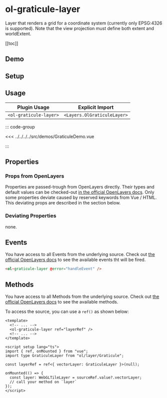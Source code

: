 # ol-graticule-layer

Layer that renders a grid for a coordinate system (currently only EPSG:4326 is supported).
Note that the view projection must define both extent and worldExtent.

[[toc]]

## Demo

<script setup lang="ts">
import GraticuleDemo from "@demos/GraticuleDemo.vue"
</script>
<ClientOnly>
<GraticuleDemo />
</ClientOnly>

## Setup

<!--@include: ../../layers.plugin.md-->

## Usage

| Plugin Usage           |       Explicit Import       |
| ---------------------- | :-------------------------: |
| `<ol-graticule-layer>` | `<Layers.OlGraticuleLayer>` |

::: code-group

<<< ../../../../src/demos/GraticuleDemo.vue

:::

## Properties

### Props from OpenLayers

Properties are passed-trough from OpenLayers directly.
Their types and default values can be checked-out [in the official OpenLayers docs](https://openlayers.org/en/latest/apidoc/module-ol_layer_Graticule-Graticule.html).
Only some properties deviate caused by reserved keywords from Vue / HTML.
This deviating props are described in the section below.

### Deviating Properties

none.

## Events

You have access to all Events from the underlying source.
Check out [the official OpenLayers docs](https://openlayers.org/en/latest/apidoc/module-ol_layer_Graticule-Graticule.html) to see the available events tht will be fired.

```html
<ol-graticule-layer @error="handleEvent" />
```

## Methods

You have access to all Methods from the underlying source.
Check out [the official OpenLayers docs](https://openlayers.org/en/latest/apidoc/module-ol_layer_Graticule-Graticule.html) to see the available methods.

To access the source, you can use a `ref()` as shown below:

```vue
<template>
  <!-- ... -->
  <ol-graticule-layer ref="layerRef" />
  <!-- ... -->
</template>

<script setup lang="ts">
import { ref, onMounted } from "vue";
import type GraticuleLayer from "ol/layer/Graticule";

const layerRef = ref<{ vectorLayer: GraticuleLayer }>(null);

onMounted(() => {
  const layer: WebGLTileLayer = sourceRef.value?.vectorLayer;
  // call your method on `layer`
});
</script>
```
